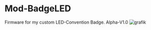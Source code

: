 # Mod-BadgeLED
Firmware for my custom LED-Convention Badge. Alpha-V1.0
![grafik](https://github.com/user-attachments/assets/6dedbc04-8c15-413b-b6bc-1e2da40dfe33)
